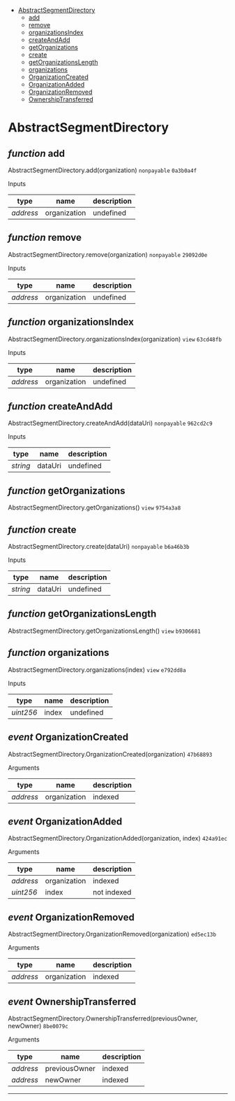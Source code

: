 * [AbstractSegmentDirectory](#abstractsegmentdirectory)
  * [add](#function-add)
  * [remove](#function-remove)
  * [organizationsIndex](#function-organizationsindex)
  * [createAndAdd](#function-createandadd)
  * [getOrganizations](#function-getorganizations)
  * [create](#function-create)
  * [getOrganizationsLength](#function-getorganizationslength)
  * [organizations](#function-organizations)
  * [OrganizationCreated](#event-organizationcreated)
  * [OrganizationAdded](#event-organizationadded)
  * [OrganizationRemoved](#event-organizationremoved)
  * [OwnershipTransferred](#event-ownershiptransferred)

# AbstractSegmentDirectory


## *function* add

AbstractSegmentDirectory.add(organization) `nonpayable` `0a3b0a4f`


Inputs

| **type** | **name** | **description** |
|-|-|-|
| *address* | organization | undefined |


## *function* remove

AbstractSegmentDirectory.remove(organization) `nonpayable` `29092d0e`


Inputs

| **type** | **name** | **description** |
|-|-|-|
| *address* | organization | undefined |


## *function* organizationsIndex

AbstractSegmentDirectory.organizationsIndex(organization) `view` `63cd48fb`


Inputs

| **type** | **name** | **description** |
|-|-|-|
| *address* | organization | undefined |


## *function* createAndAdd

AbstractSegmentDirectory.createAndAdd(dataUri) `nonpayable` `962cd2c9`


Inputs

| **type** | **name** | **description** |
|-|-|-|
| *string* | dataUri | undefined |


## *function* getOrganizations

AbstractSegmentDirectory.getOrganizations() `view` `9754a3a8`





## *function* create

AbstractSegmentDirectory.create(dataUri) `nonpayable` `b6a46b3b`


Inputs

| **type** | **name** | **description** |
|-|-|-|
| *string* | dataUri | undefined |


## *function* getOrganizationsLength

AbstractSegmentDirectory.getOrganizationsLength() `view` `b9306681`





## *function* organizations

AbstractSegmentDirectory.organizations(index) `view` `e792dd8a`


Inputs

| **type** | **name** | **description** |
|-|-|-|
| *uint256* | index | undefined |

## *event* OrganizationCreated

AbstractSegmentDirectory.OrganizationCreated(organization) `47b68893`

Arguments

| **type** | **name** | **description** |
|-|-|-|
| *address* | organization | indexed |

## *event* OrganizationAdded

AbstractSegmentDirectory.OrganizationAdded(organization, index) `424a91ec`

Arguments

| **type** | **name** | **description** |
|-|-|-|
| *address* | organization | indexed |
| *uint256* | index | not indexed |

## *event* OrganizationRemoved

AbstractSegmentDirectory.OrganizationRemoved(organization) `ed5ec13b`

Arguments

| **type** | **name** | **description** |
|-|-|-|
| *address* | organization | indexed |

## *event* OwnershipTransferred

AbstractSegmentDirectory.OwnershipTransferred(previousOwner, newOwner) `8be0079c`

Arguments

| **type** | **name** | **description** |
|-|-|-|
| *address* | previousOwner | indexed |
| *address* | newOwner | indexed |


---